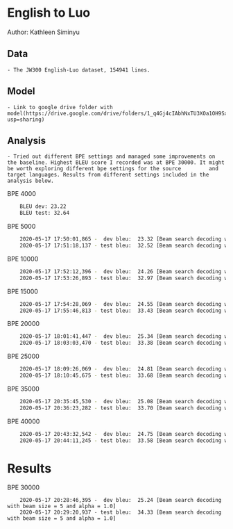 # English to Luo

Author: Kathleen Siminyu

## Data

	- The JW300 English-Luo dataset, 154941 lines.

## Model
  
	- Link to google drive folder with model(https://drive.google.com/drive/folders/1_q4Gj4cIAbhNxTU3XOa1OH9Sxtg2cvEM?usp=sharing)

## Analysis
	- Tried out different BPE settings and managed some improvements on the baseline. Highest BLEU score I recorded was at BPE 30000. It might be worth exploring different bpe settings for the source 		and target languages. Results from different settings included in the analysis below.

BPE 4000
```sh
	BLEU dev: 23.22
	BLEU test: 32.64
```

BPE 5000
```sh
	2020-05-17 17:50:01,865 -  dev bleu:  23.32 [Beam search decoding with beam size = 5 and alpha = 1.0]
	2020-05-17 17:51:18,137 - test bleu:  32.52 [Beam search decoding with beam size = 5 and alpha = 1.0]
```

BPE 10000
```sh
	2020-05-17 17:52:12,396 -  dev bleu:  24.26 [Beam search decoding with beam size = 5 and alpha = 1.0]
	2020-05-17 17:53:26,893 - test bleu:  32.97 [Beam search decoding with beam size = 5 and alpha = 1.0]
```

BPE 15000
```sh
	2020-05-17 17:54:28,069 -  dev bleu:  24.55 [Beam search decoding with beam size = 5 and alpha = 1.0]
	2020-05-17 17:55:46,813 - test bleu:  33.43 [Beam search decoding with beam size = 5 and alpha = 1.0]
```
BPE 20000
```sh
	2020-05-17 18:01:41,447 -  dev bleu:  25.34 [Beam search decoding with beam size = 5 and alpha = 1.0]
	2020-05-17 18:03:03,470 - test bleu:  33.38 [Beam search decoding with beam size = 5 and alpha = 1.0]
```
BPE 25000
```sh
	2020-05-17 18:09:26,069 -  dev bleu:  24.81 [Beam search decoding with beam size = 5 and alpha = 1.0]
	2020-05-17 18:10:45,675 - test bleu:  33.68 [Beam search decoding with beam size = 5 and alpha = 1.0]
```
BPE 35000
```sh
	2020-05-17 20:35:45,530 -  dev bleu:  25.08 [Beam search decoding with beam size = 5 and alpha = 1.0]
	2020-05-17 20:36:23,282 - test bleu:  33.70 [Beam search decoding with beam size = 5 and alpha = 1.0]
```
BPE 40000
```sh
	2020-05-17 20:43:32,542 -  dev bleu:  24.75 [Beam search decoding with beam size = 5 and alpha = 1.0]
	2020-05-17 20:44:11,245 - test bleu:  33.58 [Beam search decoding with beam size = 5 and alpha = 1.0]
```

# Results
BPE 30000
```
	2020-05-17 20:28:46,395 -  dev bleu:  25.24 [Beam search decoding with beam size = 5 and alpha = 1.0]
	2020-05-17 20:29:20,937 - test bleu:  34.33 [Beam search decoding with beam size = 5 and alpha = 1.0]
```

